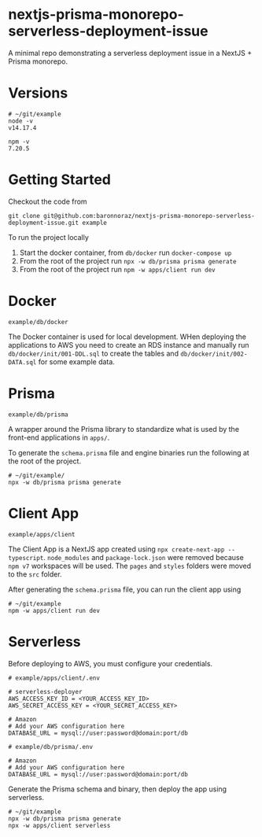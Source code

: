 # nextjs-prisma-monorepo-serverless-deployment-issue
A minimal repo demonstrating a serverless deployment issue in a NextJS + Prisma monorepo.

# Versions
```shell
# ~/git/example
node -v
v14.17.4

npm -v
7.20.5
```

# Getting Started
Checkout the code from 
```shell
git clone git@github.com:baronnoraz/nextjs-prisma-monorepo-serverless-deployment-issue.git example
```

To run the project locally
1. Start the docker container, from `db/docker` run `docker-compose up`
2. From the root of the project run `npx -w db/prisma prisma generate`
3. From the root of the project run `npm -w apps/client run dev`

# Docker 
`example/db/docker`

The Docker container is used for local development. WHen deploying the applications to AWS you need to 
create an RDS instance and manually run `db/docker/init/001-DDL.sql` to create the tables and
`db/docker/init/002-DATA.sql` for some example data.

# Prisma
`example/db/prisma`

A wrapper around the Prisma library to standardize what is used by the front-end applications in `apps/`.

To generate the `schema.prisma` file and engine binaries run the following at the root of the project. 

```shell
# ~/git/example/
npx -w db/prisma prisma generate
```

# Client App
`example/apps/client`

The Client App is a NextJS app created using `npx create-next-app --typescript`.
`node_modules` and `package-lock.json` were removed because `npm v7` workspaces will be used.
The `pages` and `styles` folders were moved to the `src` folder.

After generating the `schema.prisma` file, you can run the client app using

```shell
# ~/git/example
npm -w apps/client run dev
```

# Serverless

Before deploying to AWS, you must configure your credentials.

```dotenv
# example/apps/client/.env

# serverless-deployer
AWS_ACCESS_KEY_ID = <YOUR_ACCESS_KEY_ID>
AWS_SECRET_ACCESS_KEY = <YOUR_SECRET_ACCESS_KEY>

# Amazon
# Add your AWS configuration here
DATABASE_URL = mysql://user:password@domain:port/db
```

```dotenv
# example/db/prisma/.env

# Amazon
# Add your AWS configuration here
DATABASE_URL = mysql://user:password@domain:port/db
```

Generate the Prisma schema and binary, then deploy the app using serverless.
```shell
# ~/git/example
npx -w db/prisma prisma generate
npx -w apps/client serverless
```
